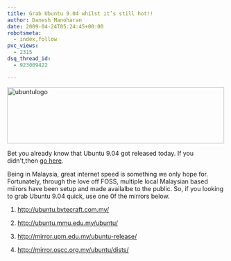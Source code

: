 ```yaml
---
title: Grab Ubuntu 9.04 whilst it’s still hot!!
author: Danesh Manoharan
date: 2009-04-24T05:24:45+00:00
robotsmeta:
  - index,follow
pvc_views:
  - 2315
dsq_thread_id:
  - 923009422

---
```

<img loading="lazy" class="alignnone size-medium wp-image-1415" title="ubuntulogo" src="/wp-content/uploads/2009/04/ubuntulogo-500x130.png" alt="ubuntulogo" width="500" height="130" srcset="/wp-content/uploads/2009/04/ubuntulogo-500x130.png 500w, /wp-content/uploads/2009/04/ubuntulogo-1024x266.png 1024w, /wp-content/uploads/2009/04/ubuntulogo.png 1501w" sizes="(max-width: 500px) 100vw, 500px" />

Bet you already know that Ubuntu 9.04 got released today. If you didn't,then [go here][1].

Being in Malaysia, great internet speed is something we only hope for. Fortunately, through the love off FOSS, multiple local Malaysian based miirors have been setup and made availalbe to the public. So, if you looking to grab Ubuntu 9.04 quick, use one 0f the mirrors below.

1. http://ubuntu.bytecraft.com.my/

2. http://ubuntu.mmu.edu.my/ubuntu/

3. http://mirror.upm.edu.my/ubuntu-release/

4. <http://mirror.oscc.org.my/ubuntu/dists/>

 [1]: http://www.ubuntu.com/